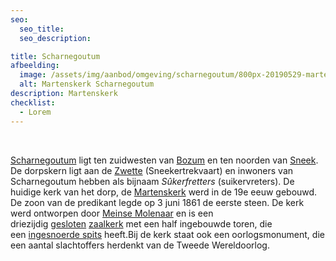 ```yaml
---
seo:
  seo_title:
  seo_description:

title: Scharnegoutum
afbeelding:
  image: /assets/img/aanbod/omgeving/scharnegoutum/800px-20190529-martenskerk2-skearnegoutum.jpg
  alt: Martenskerk Scharnegoutum
description: Martenskerk
checklist:
  - Lorem
---
```


&nbsp;

[Scharnegoutum](https://nl.wikipedia.org/wiki/Scharnegoutum) ligt ten zuidwesten van&nbsp;[Bozum](https://nl.wikipedia.org/wiki/Bozum)&nbsp;en ten noorden van&nbsp;[Sneek](<https://nl.wikipedia.org/wiki/Sneek_(stad)>). De dorpskern ligt aan de&nbsp;[Zwette](https://nl.wikipedia.org/wiki/Zwette)&nbsp;(Sneekertrekvaart) en inwoners van Scharnegoutum hebben als bijnaam&nbsp;_S&ucirc;kerfretters_&nbsp;(suikervreters). De huidige kerk van het dorp, de&nbsp;[Martenskerk](<https://nl.wikipedia.org/wiki/Martenskerk_(Scharnegoutum)>)&nbsp;werd in de 19e eeuw gebouwd. De zoon van de predikant legde op 3 juni 1861 de eerste steen. De kerk werd ontworpen door&nbsp;[Meinse Molenaar](https://nl.wikipedia.org/wiki/Meinse_Molenaar)&nbsp;en is een driezijdig&nbsp;[gesloten](https://nl.wikipedia.org/wiki/Koorsluiting)&nbsp;[zaalkerk](https://nl.wikipedia.org/wiki/Zaalkerk)&nbsp;met een half ingebouwde toren, die een&nbsp;[ingesnoerde spits](https://nl.wikipedia.org/wiki/Ingesnoerde_torenspits)&nbsp;heeft.Bij de kerk staat ook een oorlogsmonument, die een aantal slachtoffers herdenkt van de Tweede Wereldoorlog.
